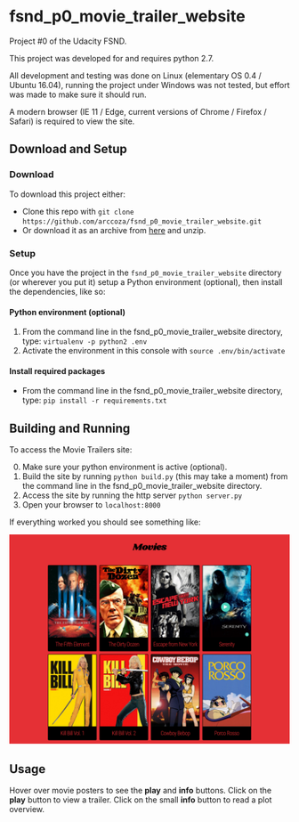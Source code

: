 # fsnd_p0_movie_trailer_website
Project #0 of the Udacity FSND.

This project was developed for and requires python 2.7.

All development and testing was done on Linux (elementary OS 0.4 / Ubuntu 16.04), running the project under Windows was not tested, but effort was made to make sure it should run.

A modern browser (IE 11 / Edge, current versions of Chrome / Firefox / Safari) is required to view the site.

## Download and Setup

### Download
To download this project either:
- Clone this repo with `git clone https://github.com/arccoza/fsnd_p0_movie_trailer_website.git`
- Or download it as an archive from [here](https://github.com/arccoza/fsnd_p0_movie_trailer_website/archive/master.zip) and unzip.

### Setup
Once you have the project in the `fsnd_p0_movie_trailer_website` directory (or wherever you put it) setup a Python environment (optional), then install the dependencies, like so:

#### Python environment (optional)
1. From the command line in the fsnd_p0_movie_trailer_website directory, type: `virtualenv -p python2 .env`
2. Activate the environment in this console with `source .env/bin/activate`

#### Install required packages
- From the command line in the fsnd_p0_movie_trailer_website directory, type: `pip install -r requirements.txt`

## Building and Running

To access the Movie Trailers site:

0. Make sure your python environment is active (optional).
1. Build the site by running `python build.py` (this may take a moment) from the command line in the fsnd_p0_movie_trailer_website directory.
2. Access the site by running the http server `python server.py`
3. Open your browser to `localhost:8000`

If everything worked you should see something like:

<img src="screenshot.png">

## Usage

Hover over movie posters to see the **play** and **info** buttons. Click on the **play** button to view a trailer. Click on the small **info** button to read a plot overview.
